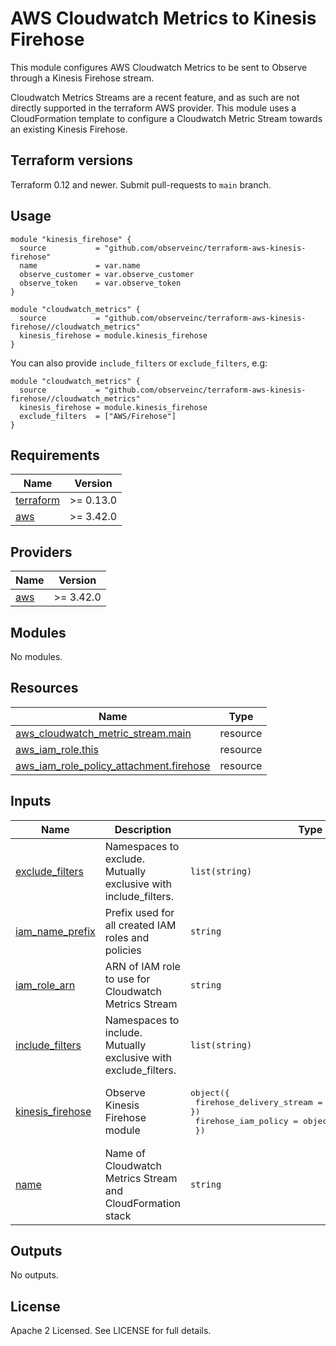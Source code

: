 # AWS Cloudwatch Metrics to Kinesis Firehose

This module configures AWS Cloudwatch Metrics to be sent to Observe through a
Kinesis Firehose stream.

Cloudwatch Metrics Streams are a recent feature, and as such are not directly
supported in the terraform AWS provider. This module uses a CloudFormation
template to configure a Cloudwatch Metric Stream towards an existing Kinesis
Firehose.

## Terraform versions

Terraform 0.12 and newer. Submit pull-requests to `main` branch.

## Usage

```hcl
module "kinesis_firehose" {
  source           = "github.com/observeinc/terraform-aws-kinesis-firehose"
  name             = var.name
  observe_customer = var.observe_customer
  observe_token    = var.observe_token
}

module "cloudwatch_metrics" {
  source           = "github.com/observeinc/terraform-aws-kinesis-firehose//cloudwatch_metrics"
  kinesis_firehose = module.kinesis_firehose
}
```

You can also provide `include_filters` or `exclude_filters`, e.g:

```
module "cloudwatch_metrics" {
  source           = "github.com/observeinc/terraform-aws-kinesis-firehose//cloudwatch_metrics"
  kinesis_firehose = module.kinesis_firehose
  exclude_filters  = ["AWS/Firehose"]
}
```

<!-- BEGINNING OF PRE-COMMIT-TERRAFORM DOCS HOOK -->
## Requirements

| Name | Version |
|------|---------|
| <a name="requirement_terraform"></a> [terraform](#requirement\_terraform) | >= 0.13.0 |
| <a name="requirement_aws"></a> [aws](#requirement\_aws) | >= 3.42.0 |

## Providers

| Name | Version |
|------|---------|
| <a name="provider_aws"></a> [aws](#provider\_aws) | >= 3.42.0 |

## Modules

No modules.

## Resources

| Name | Type |
|------|------|
| [aws_cloudwatch_metric_stream.main](https://registry.terraform.io/providers/hashicorp/aws/latest/docs/resources/cloudwatch_metric_stream) | resource |
| [aws_iam_role.this](https://registry.terraform.io/providers/hashicorp/aws/latest/docs/resources/iam_role) | resource |
| [aws_iam_role_policy_attachment.firehose](https://registry.terraform.io/providers/hashicorp/aws/latest/docs/resources/iam_role_policy_attachment) | resource |

## Inputs

| Name | Description | Type | Default | Required |
|------|-------------|------|---------|:--------:|
| <a name="input_exclude_filters"></a> [exclude\_filters](#input\_exclude\_filters) | Namespaces to exclude. Mutually exclusive with include\_filters. | `list(string)` | `[]` | no |
| <a name="input_iam_name_prefix"></a> [iam\_name\_prefix](#input\_iam\_name\_prefix) | Prefix used for all created IAM roles and policies | `string` | `"observe-cwmetricsstream-"` | no |
| <a name="input_iam_role_arn"></a> [iam\_role\_arn](#input\_iam\_role\_arn) | ARN of IAM role to use for Cloudwatch Metrics Stream | `string` | `""` | no |
| <a name="input_include_filters"></a> [include\_filters](#input\_include\_filters) | Namespaces to include. Mutually exclusive with exclude\_filters. | `list(string)` | `[]` | no |
| <a name="input_kinesis_firehose"></a> [kinesis\_firehose](#input\_kinesis\_firehose) | Observe Kinesis Firehose module | <pre>object({<br>    firehose_delivery_stream = object({ arn = string })<br>    firehose_iam_policy      = object({ arn = string })<br>  })</pre> | n/a | yes |
| <a name="input_name"></a> [name](#input\_name) | Name of Cloudwatch Metrics Stream and CloudFormation stack | `string` | `"observe-cwmetricsstream"` | no |

## Outputs

No outputs.
<!-- END OF PRE-COMMIT-TERRAFORM DOCS HOOK -->

## License

Apache 2 Licensed. See LICENSE for full details.
